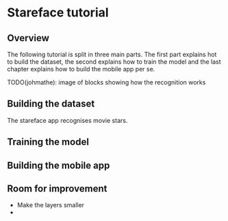 # Stareface tutorial

## Overview

The following tutorial is split in three main parts. The first part explains hot to build the dataset, the second explains how to train the model and the last chapter explains how to build the mobile app per se.

TODO(johmathe): image of blocks showing how the recognition works

## Building the dataset

The stareface app recognises movie stars. 

## Training the model
## Building the mobile app
## Room for improvement

- Make the layers smaller
- 
